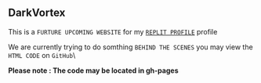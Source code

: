 ## DarkVortex
This is a `FURTURE UPCOMING WEBSITE` for my [`REPLIT PROFILE`](https://replit.com/@awesomecds7) profile

We are currently trying to do somthing `BEHIND THE SCENES` you may view the `HTML CODE` on `GitHub`\


**Please note : The code may be located in gh-pages**
